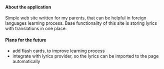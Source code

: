 #### About the application

Simple web site written for my parents, that can be helpful in foreign languages learning process. Base functionality of this site is storing lyrics with translations in one place.

#### Plans for the future
* add flash cards, to improve learning process
* integrate with lyrics provider, so the lyrics can be imported to the page automatically